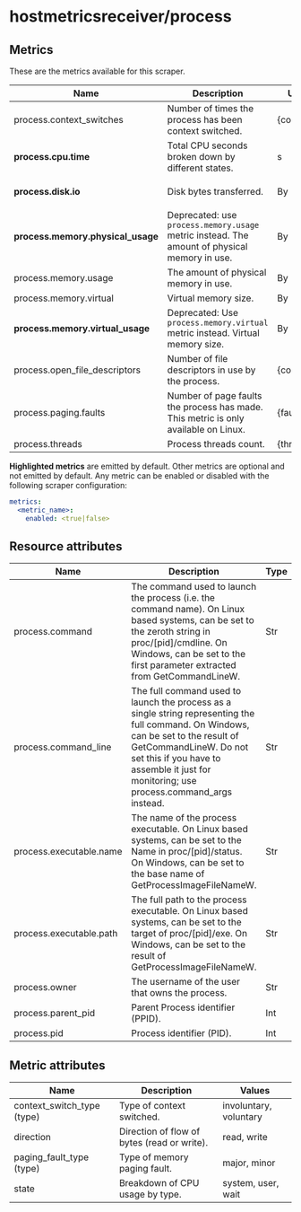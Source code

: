 [comment]: <> (Code generated by mdatagen. DO NOT EDIT.)

# hostmetricsreceiver/process

## Metrics

These are the metrics available for this scraper.

| Name | Description | Unit | Type | Attributes |
| ---- | ----------- | ---- | ---- | ---------- |
| process.context_switches | Number of times the process has been context switched. | {count} | Sum(Int) | <ul> <li>context_switch_type</li> </ul> |
| **process.cpu.time** | Total CPU seconds broken down by different states. | s | Sum(Double) | <ul> <li>state</li> </ul> |
| **process.disk.io** | Disk bytes transferred. | By | Sum(Int) | <ul> <li>direction</li> </ul> |
| **process.memory.physical_usage** | Deprecated: use `process.memory.usage` metric instead. The amount of physical memory in use. | By | Sum(Int) | <ul> </ul> |
| process.memory.usage | The amount of physical memory in use. | By | Sum(Int) | <ul> </ul> |
| process.memory.virtual | Virtual memory size. | By | Sum(Int) | <ul> </ul> |
| **process.memory.virtual_usage** | Deprecated: Use `process.memory.virtual` metric instead. Virtual memory size. | By | Sum(Int) | <ul> </ul> |
| process.open_file_descriptors | Number of file descriptors in use by the process. | {count} | Sum(Int) | <ul> </ul> |
| process.paging.faults | Number of page faults the process has made. This metric is only available on Linux. | {faults} | Sum(Int) | <ul> <li>paging_fault_type</li> </ul> |
| process.threads | Process threads count. | {threads} | Sum(Int) | <ul> </ul> |

**Highlighted metrics** are emitted by default. Other metrics are optional and not emitted by default.
Any metric can be enabled or disabled with the following scraper configuration:

```yaml
metrics:
  <metric_name>:
    enabled: <true|false>
```

## Resource attributes

| Name | Description | Type |
| ---- | ----------- | ---- |
| process.command | The command used to launch the process (i.e. the command name). On Linux based systems, can be set to the zeroth string in proc/[pid]/cmdline. On Windows, can be set to the first parameter extracted from GetCommandLineW. | Str |
| process.command_line | The full command used to launch the process as a single string representing the full command. On Windows, can be set to the result of GetCommandLineW. Do not set this if you have to assemble it just for monitoring; use process.command_args instead. | Str |
| process.executable.name | The name of the process executable. On Linux based systems, can be set to the Name in proc/[pid]/status. On Windows, can be set to the base name of GetProcessImageFileNameW. | Str |
| process.executable.path | The full path to the process executable. On Linux based systems, can be set to the target of proc/[pid]/exe. On Windows, can be set to the result of GetProcessImageFileNameW. | Str |
| process.owner | The username of the user that owns the process. | Str |
| process.parent_pid | Parent Process identifier (PPID). | Int |
| process.pid | Process identifier (PID). | Int |

## Metric attributes

| Name | Description | Values |
| ---- | ----------- | ------ |
| context_switch_type (type) | Type of context switched. | involuntary, voluntary |
| direction | Direction of flow of bytes (read or write). | read, write |
| paging_fault_type (type) | Type of memory paging fault. | major, minor |
| state | Breakdown of CPU usage by type. | system, user, wait |
